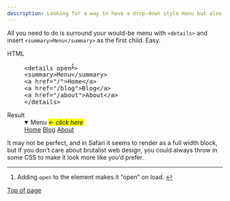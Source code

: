 ```yaml
---
description: Looking for a way to have a drop-down style menu but also want to remain a card carrying member of the #nocss club? Then you’ll want to look after the details.</big></p>
---
```

All you need to do is surround your would-be menu with <code>&lt;details&gt;</code> and insert <code>&lt;summary&gt;<var title="Or something else">Menu</var>&lt;/summary&gt;</code> as the first child. Easy.

<dl>
<dt>HTML</dt>
<dd>
<pre>&lt;details open<sup><a href="#fn:1" name="fnref:1">1</a></sup>&gt;
&lt;summary&gt;Menu&lt;/summary&gt;
&lt;a href="/"&gt;Home&lt;/a&gt;
&lt;a href="/blog"&gt;Blog&lt;/a&gt;
&lt;a href="/about"&gt;About&lt;/a&gt;
&lt;/details&gt;</pre>
</dd>

<dt>Result</dt>
<dd>
<details open>
<summary>Menu <mark>← <em>click here</em>&nbsp;</mark></summary>
<a href="/">Home</a>
<a href="/blog">Blog</a>
<a href="/about">About</a>
</details>
</dd>
</dl>

It may not be perfect, and in Safari it seems to render as a full width block, but if you don’t care about brutalist web design, you  could always throw in some CSS to make it look more like you’d prefer.

<hr color="silver" size="0.5px">

<ol aria-label="Footnotes">
<li id="fn:1">Adding <code>open</code> to the element makes it “open” on load. <a href="#fnref:1">↩</a></li>
</ol>

<a href="#top" id="bottom" accesskey="g" aria-label="Back to top of page">Top of page</a>

